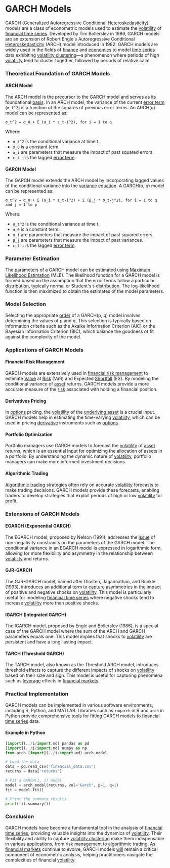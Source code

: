 # GARCH Models

GARCH (Generalized Autoregressive Conditional [Heteroskedasticity](../h/heteroskedasticity.md)) models are a class of econometric models used to estimate the [volatility](../v/volatility.md) of [financial time series](../f/financial_time_series.md). Developed by Tim Bollerslev in 1986, GARCH models are an extension of Robert Engle's Autoregressive Conditional [Heteroskedasticity](../h/heteroskedasticity.md) (ARCH) model introduced in 1982. GARCH models are widely used in the fields of [finance](../f/finance.md) and [economics](../e/economics.md) to model [time series](../t/time_series.md) data exhibiting [volatility clustering](../v/volatility_clustering.md)—a phenomenon where periods of high [volatility](../v/volatility.md) tend to cluster together, followed by periods of relative calm.

### Theoretical Foundation of GARCH Models

#### ARCH Model

The ARCH model is the precursor to the GARCH model and serves as its foundational [basis](../b/basis.md). In an ARCH model, the variance of the current [error term](../e/error_term.md) (`σ_t^2`) is a function of the squares of previous error terms. An ARCH(q) model can be represented as:

```
σ_t^2 = α_0 + Σ (α_i * ε_t-i^2), for i = 1 to q
```

Where:
- `σ_t^2` is the conditional variance at time t.
- `α_0` is a constant term.
- `α_i` are parameters that measure the impact of past squared errors.
- `ε_t-i` is the lagged [error term](../e/error_term.md).

#### GARCH Model

The GARCH model extends the ARCH model by incorporating lagged values of the conditional variance into the [variance equation](../v/variance_equation.md). A GARCH(p, q) model can be represented as:

```
σ_t^2 = α_0 + Σ (α_i * ε_t-i^2) + Σ (β_j * σ_t-j^2), for i = 1 to q and j = 1 to p
```

Where:
- `σ_t^2` is the conditional variance at time t.
- `α_0` is a constant term.
- `α_i` are parameters that measure the impact of past squared errors.
- `β_j` are parameters that measure the impact of past variances.
- `ε_t-i` is the lagged [error term](../e/error_term.md).

### Parameter Estimation

The parameters of a GARCH model can be estimated using [Maximum Likelihood Estimation](../m/maximum_likelihood_estimation.md) (MLE). The likelihood function for a GARCH model is formed based on the assumption that the error terms follow a particular [distribution](../d/distribution.md), typically normal or Student's t-[distribution](../d/distribution.md). The log-likelihood function is then maximized to obtain the estimates of the model parameters.

### Model Selection

Selecting the appropriate [order](../o/order.md) of a GARCH(p, q) model involves determining the values of p and q. This selection is typically based on information criteria such as the Akaike Information Criterion (AIC) or the Bayesian Information Criterion (BIC), which balance the goodness of fit against the complexity of the model.

### Applications of GARCH Models

#### Financial Risk Management

GARCH models are extensively used in [financial risk management](../f/financial_risk_management.md) to estimate [Value](../v/value.md) at [Risk](../r/risk.md) (VaR) and Expected [Shortfall](../s/shortfall.md) (ES). By modeling the conditional variance of [asset](../a/asset.md) returns, GARCH models provide a more accurate measure of the [risk](../r/risk.md) associated with holding a financial position.

#### Derivatives Pricing

In [options](../o/options.md) pricing, the [volatility](../v/volatility.md) of the [underlying asset](../u/underlying_asset.md) is a crucial input. GARCH models help in estimating the time-varying [volatility](../v/volatility.md), which can be used in pricing [derivative](../d/derivative.md) instruments such as [options](../o/options.md).

#### Portfolio Optimization

Portfolio managers use GARCH models to forecast the [volatility](../v/volatility.md) of [asset](../a/asset.md) returns, which is an essential input for optimizing the allocation of assets in a portfolio. By understanding the dynamic nature of [volatility](../v/volatility.md), portfolio managers can make more informed investment decisions.

#### Algorithmic Trading

[Algorithmic trading](../a/algorithmic_trading.md) strategies often rely on accurate [volatility](../v/volatility.md) forecasts to make trading decisions. GARCH models provide these forecasts, enabling traders to develop strategies that exploit periods of high or low [volatility](../v/volatility.md) for [profit](../p/profit.md).

### Extensions of GARCH Models

#### EGARCH (Exponential GARCH)

The EGARCH model, proposed by Nelson (1991), addresses the [issue](../i/issue.md) of non-negativity constraints on the parameters of the GARCH model. The conditional variance in an EGARCH model is expressed in logarithmic form, allowing for more flexibility and asymmetry in the relationship between [volatility](../v/volatility.md) and returns.

#### GJR-GARCH

The GJR-GARCH model, named after Glosten, Jagannathan, and Runkle (1993), introduces an additional term to capture asymmetries in the impact of positive and negative shocks on [volatility](../v/volatility.md). This model is particularly useful for modeling [financial time series](../f/financial_time_series.md) where negative shocks tend to increase [volatility](../v/volatility.md) more than positive shocks.

#### IGARCH (Integrated GARCH)

The IGARCH model, proposed by Engle and Bollerslev (1986), is a special case of the GARCH model where the sum of the ARCH and GARCH parameters equals one. This model implies that shocks to [volatility](../v/volatility.md) are persistent and have a long-lasting impact.

#### TARCH (Threshold GARCH)

The TARCH model, also known as the Threshold ARCH model, introduces threshold effects to capture the different impacts of shocks on [volatility](../v/volatility.md) based on their size and sign. This model is useful for capturing phenomena such as [leverage](../l/leverage.md) effects in [financial markets](../f/financial_market.md).

### Practical Implementation

GARCH models can be implemented in various software environments, including R, Python, and MATLAB. Libraries such as `rugarch` in R and `arch` in Python provide comprehensive tools for fitting GARCH models to [financial time series](../f/financial_time_series.md) data.

#### Example in Python

```python
[import](../i/import.md) pandas as pd
[import](../i/import.md) numpy as np
from arch [import](../i/import.md) arch_model

# Load the data
data = pd.read_csv('financial_data.csv')
returns = data['returns']

# Fit a GARCH(1, 1) model
model = arch_model(returns, vol='Garch', p=1, q=1)
fit = model.fit()

# Print the summary results
print(fit.summary())
```

### Conclusion

GARCH models have become a fundamental tool in the analysis of [financial time series](../f/financial_time_series.md), providing valuable insights into the dynamics of [volatility](../v/volatility.md). Their flexibility and ability to capture [volatility clustering](../v/volatility_clustering.md) make them indispensable in various applications, from [risk management](../r/risk_management.md) to [algorithmic trading](../a/algorithmic_trading.md). As [financial markets](../f/financial_market.md) continue to evolve, GARCH models [will](../w/will.md) remain a critical component of econometric analysis, helping practitioners navigate the complexities of financial [volatility](../v/volatility.md).

